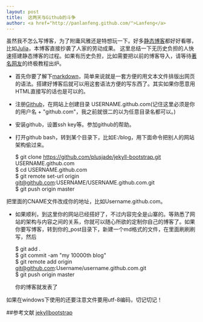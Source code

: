 ```yaml
---
layout: post
title:  这两天与Github的斗争
author: <a href="http://panlanfeng.github.com/">Lanfeng</a>
---
```


虽然我不怎么写博客，为了附庸风雅还是特想玩一下。好多[静态博客](https://github.com/mojombo/jekyll/wiki/sites)都好好看哪，比如[Julia](http://julialang.org/)，本博客直接抄袭了人家的劳动成果。 
这里总结一下无历史负担的人快速搭建静态博客的过程。如果有历史负担，比如需要把以前的博客导入，请等待[著名网友](yixuan.github.com)的终极教程出炉。

* 首先你要了解下[markdown](http://daringfireball.net/projects/markdown/)，简单来说就是一套方便的用文本文件排版出网页的语法。搭建好博客后就可以用这套语法方便的写东西了。其实如果你愿意用HTML直接写的话也是可以的。

* 注册[Github](https://github.com)，在网站上创建目录 USERNAME.github.com(记住这里必须是你的用户名 + "github.com"，我之前就很二的以为任意目录名都可以。) 

* 安装github，设置ssh key等。参加github的帮助。

*  打开github bash，转到某个目录下，比如E:/blog，用下面命令把别人的网站架构偷过来。 

    $ git clone https://github.com/plusjade/jekyll-bootstrap.git USERNAME.github.com  
    $ cd USERNAME.github.com  
    $ git remote set-url origin git@github.com:USERNAME/USERNAME.github.com.git  
    $ git push origin master  

  把里面的CNAME文件改成你的地址，比如Username.github.com。 

* 如果顺利，到这里你的网站已经搭好了，不过内容完全是山寨的。等熟悉了网站的架构与内容之间的关系，你就可以随心所欲的定制你自己的博客了。如果你要写博客，转到你的_post目录下，新建一个md格式的文件，在里面刷刷刷写，然后  

    $ git add .  
    $ git commit -am "my 10000th blog"  
    $ git remote add origin git@github.com:Username/username.github.com.git  
    $ git push origin master    
 
  你的博客就发表了

如果在windows下使用的还要注意文件要用utf-8编码，切记切记！

##参考文献
[jekyllbootstrap](http://jekyllbootstrap.com/)
